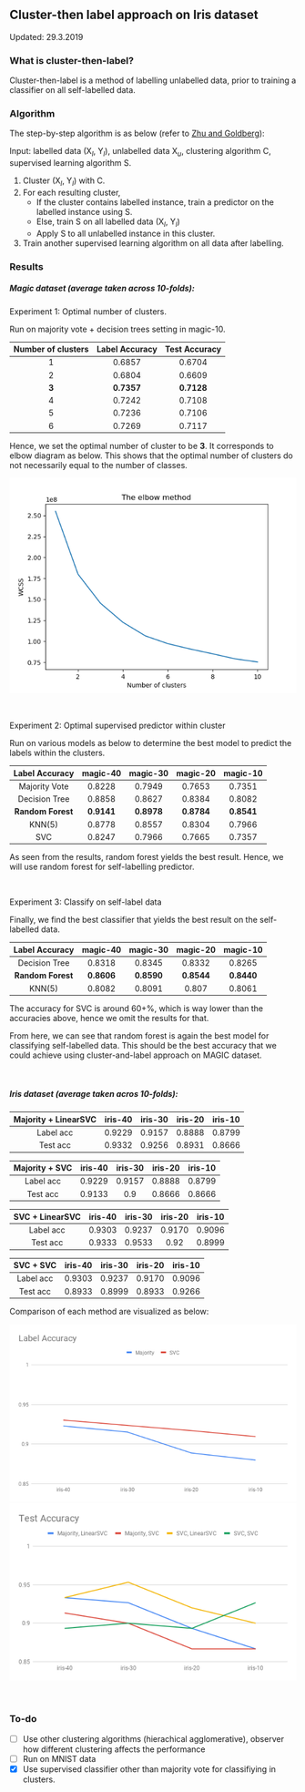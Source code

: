 ## Cluster-then label approach on Iris dataset
Updated: 29.3.2019

### What is cluster-then-label?
Cluster-then-label is a method of labelling unlabelled data, prior to 
training a classifier on all self-labelled data.


### Algorithm
The step-by-step algorithm is as below (refer to [Zhu and Goldberg]()):

Input: labelled data (X<sub>*l*</sub>, Y<sub>*l*</sub>), 
       unlabelled data X<sub>*u*</sub>,
       clustering algorithm C, supervised learning algorithm S.
       
1. Cluster (X<sub>*l*</sub>, Y<sub>*l*</sub>) with C.
2. For each resulting cluster,
    * If the cluster contains labelled instance, train a predictor 
      on the labelled instance using S.
    * Else, train S on all labelled data (X<sub>*l*</sub>, Y<sub>*l*</sub>)
    * Apply S to all unlabelled instance in this cluster.
3. Train another supervised learning algorithm on all data after labelling.


### Results
##### Magic dataset (average taken across 10-folds):
Experiment 1: Optimal number of clusters.

Run on majority vote + decision trees setting in magic-10.

Number of clusters | Label Accuracy | Test Accuracy
:---: | :---: | :---: 
1 | 0.6857 | 0.6704
2 | 0.6804 | 0.6609
**3** | **0.7357** | **0.7128**
4 | 0.7242 | 0.7108
5 | 0.7236 | 0.7106
6 | 0.7269 | 0.7117

Hence, we set the optimal number of cluster to be **3**. It corresponds to 
elbow diagram as below. This shows that the optimal number of clusters
do not necessarily equal to the number of classes.

![](elbow.png) 

<br>

Experiment 2: Optimal supervised predictor within cluster

Run on various models as below to determine the best model to predict
the labels within the clusters.

Label Accuracy | magic-40 | magic-30 | magic-20 | magic-10
:---: | :---: | :---: | :---: | :---: 
Majority Vote | 0.8228 | 0.7949 | 0.7653 | 0.7351 
Decision Tree | 0.8858 | 0.8627 | 0.8384 | 0.8082
**Random Forest** | **0.9141** | **0.8978** | **0.8784** | **0.8541**
KNN(5) | 0.8778 | 0.8557 | 0.8304 | 0.7966
SVC | 0.8247 | 0.7966 | 0.7665 | 0.7357

As seen from the results, random forest yields the best result. Hence,
we will use random forest for self-labelling predictor.

<br>

Experiment 3: Classify on self-label data

Finally, we find the best classifier that yields the best result
on the self-labelled data.

Label Accuracy | magic-40 | magic-30 | magic-20 | magic-10
:---: | :---: | :---: | :---: | :---: 
Decision Tree | 0.8318 | 0.8345 | 0.8332 | 0.8265
**Random Forest** | **0.8606** | **0.8590** | **0.8544** | **0.8440**
KNN(5) | 0.8082 | 0.8091 | 0.807 | 0.8061

The accuracy for SVC is around 60+%, which is way lower than the
accuracies above, hence we omit the results for that.

From here, we can see that random forest is again the best model
for classifying self-labelled data. This should be the best accuracy
that we could achieve using cluster-and-label approach on MAGIC dataset.

<br>

##### Iris dataset (average taken acros 10-folds):

Majority + LinearSVC | iris-40 | iris-30 | iris-20 | iris-10
:---: | :---: | :---: | :---: | :---: 
Label acc | 0.9229 | 0.9157 | 0.8888 | 0.8799 
Test acc | 0.9332 | 0.9256 | 0.8931 | 0.8666 

Majority + SVC | iris-40 | iris-30 | iris-20 | iris-10
:---: | :---: | :---: | :---: | :---: 
Label acc | 0.9229 | 0.9157 | 0.8888 | 0.8799 
Test acc | 0.9133 | 0.9 | 0.8666 | 0.8666 

SVC + LinearSVC | iris-40 | iris-30 | iris-20 | iris-10
:---: | :---: | :---: | :---: | :---: 
Label acc | 0.9303 | 0.9237 | 0.9170 | 0.9096 
Test acc | 0.9333 | 0.9533 | 0.92 | 0.8999 

SVC + SVC | iris-40 | iris-30 | iris-20 | iris-10
:---: | :---: | :---: | :---: | :---: 
Label acc | 0.9303 | 0.9237 | 0.9170 | 0.9096 
Test acc | 0.8933 | 0.8999 | 0.8933 | 0.9266

Comparison of each method are visualized as below:

![](label_iris.png) 
![](test_iris.png) 

<br> 

### To-do
- [ ] Use other clustering algorithms (hierachical agglomerative), observer
how different clustering affects the performance
- [ ] Run on MNIST data
- [X] Use supervised classifier other than majority vote for classifiying in clusters.
